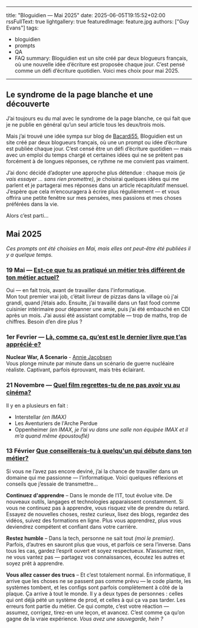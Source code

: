  ---
title: "Bloguidien — Mai 2025"
date: 2025-06-05T19:15:52+02:00
rssFullText: true
lightgallery: true
featuredImage: feature.jpg
authors: ["Guy Evans"]
tags:
  - bloguidien
  - prompts
  - QA
  - FAQ
summary: Bloguidien est un site créé par deux blogueurs français, où une nouvelle idée d’écriture est proposée chaque jour. C’est pensé comme un défi d’écriture quotidien. Voici mes choix pour mai 2025.
---
## Le syndrome de la page blanche et une découverte

J’ai toujours eu du mal avec le syndrome de la page blanche, ce qui fait que je ne publie en général qu’un seul article tous les deux/trois mois. 

Mais j’ai trouvé une idée sympa sur blog de [Bacardi55](https://bacardi55.io/), Bloguidien est un site créé par deux blogueurs français, où une un prompt ou idée d’écriture est publiée chaque jour. C’est censé être un défi d’écriture quotidien — mais avec un emploi du temps chargé et certaines idées qui ne se prêtent pas forcément à de longues réponses, ce rythme ne me convient pas vraiment.

J’ai donc décidé d’adopter une approche plus détendue : chaque mois *(je vais essayer ... sans rien promettre)*, je choisirai quelques idées qui me parlent et je partagerai mes réponses dans un article récapitulatif mensuel. J’espère que cela m’encouragera à écrire plus régulièrement — et vous offrira une petite fenêtre sur mes pensées, mes passions et mes choses préférées dans la vie.

Alors c’est parti...

## Mai 2025

*Ces prompts ont été choisies en Mai, mais elles ont peut-être été publiées il y a quelque temps.*

### 19 Mai — [Est-ce que tu as pratiqué un métier très différent de ton métier actuel?](https://bloguidien.fr/bloguidien-du-lundi-19-mai-2025)

Oui — en fait trois, avant de travailler dans l'informatique.  
Mon tout premier vrai job, c’était livreur de pizzas dans la village où j'ai grandi, quand j’étais ado. Ensuite, j’ai travaillé dans un fast food comme cuisinier intérimaire pour dépanner une amie, puis j’ai été embauché en CDI après un mois. J’ai aussi été assistant comptable — trop de maths, trop de chiffres. Besoin d’en dire plus ?

### 1er Fevrier — [Là, comme ça, qu’est est le dernier livre que t’as apprécié·e?](https://bloguidien.fr/bloguidien-du-samedi-01-fevrier-2025)

**Nuclear War, A Scenario** - [Annie Jacobsen](https://amzn.to/4kINykX) <br>
Vous plonge minute par minute dans un scénario de guerre nucléaire réaliste. Captivant, parfois éprouvant, mais très éclairant.

### 21 Novembre — [Quel film regrettes-tu de ne pas avoir vu au cinéma?](https://bloguidien.fr/bloguidien-du-jeudi-21-novembre-2024)

Il y en a plusieurs en fait :

* Interstellar *(en IMAX)*
* Les Aventuriers de l'Arche Perdue
* Oppenheimer *(en IMAX, je l’ai vu dans une salle non équipée IMAX et il m’a quand même époustouflé)*

### 13 Février [Que conseillerais-tu à quelqu'un qui débute dans ton métier?](https://bloguidien.fr/bloguidien-du-jeudi-13-fevrier-2025)

Si vous ne l’avez pas encore deviné, j’ai la chance de travailler dans un domaine qui me passionne — l’informatique. Voici quelques réflexions et conseils que j’essaie de transmettre...

**Continuez d'apprendre** – Dans le monde de l’IT, tout évolue vite. De nouveaux outils, langages et technologies apparaissent constamment. Si vous ne continuez pas à apprendre, vous risquez vite de prendre du retard. Essayez de nouvelles choses, restez curieux, lisez des blogs, regardez des vidéos, suivez des formations en ligne. Plus vous apprendrez, plus vous deviendrez compétent et confiant dans votre carrière.

**Restez humble** – Dans la tech, personne ne sait tout *(moi le premier)*. Parfois, d’autres en sauront plus que vous, et parfois ce sera l’inverse. Dans tous les cas, gardez l’esprit ouvert et soyez respectueux. N’assumez rien, ne vous vantez pas — partagez vos connaissances, écoutez les autres et soyez prêt à apprendre. 

**Vous allez casser des trucs** – Et c’est totalement normal. En informatique, Il arrive que les choses ne se passent pas comme prévu — le code plante, les systèmes tombent, et les configs sont parfois complètement à côté de la plaque. Ça arrive à tout le monde. Il y a deux types de personnes : celles qui ont déjà pété un système de prod, et celles à qui ça va pas tarder. Les erreurs font partie du métier. Ce qui compte, c’est votre réaction — assumez, corrigez, tirez-en une leçon, et avancez. C’est comme ça qu’on gagne de la vraie expérience. *Vous avez une sauvegarde, hein ?*